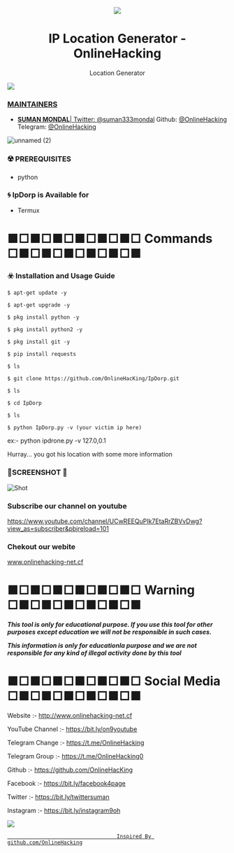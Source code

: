 <p align="center">
  <img src="https://i.pinimg.com/originals/54/19/02/541902f716f7edd427cfa5a9e1230be6.png">  
</p>

<h1 align="center">IP Location Generator - OnlineHacking</h1>
<p align="center">
  Location Generator 
</p>

<a href="https://t.me/OnlineHacking"><img src="https://img.shields.io/badge/telegram-Mr.Suman || OnlineHacking-blue.svg">


### MAINTAINERS
* **SUMAN MONDAL**| 
Twitter: <a href="https://twitter.com/suman333mondal">@suman333mondal</a>
Github: <a href="https://github.com/OnlineHacking">@OnlineHacking</a>
Telegram: <a href="https://t.me/OnlineHacking">@OnlineHacking</a>

![unnamed (2)](https://i.pinimg.com/originals/5b/46/b2/5b46b2ad5b4b292295d395b98fa3eb3c.png)


### ☢️ PREREQUISITES

* python

### 🌀 IpDorp is Available for

* Termux

# ■□■□■□■□■□■□ Commands □■□■□■□■□■□■

### ☣️ Installation and Usage Guide
```
$ apt-get update -y
```
```
$ apt-get upgrade -y
```
```
$ pkg install python -y 
```
```
$ pkg install python2 -y
```
```
$ pkg install git -y
```
```
$ pip install requests
```
```
$ ls
```
```
$ git clone https://github.com/OnlineHacKing/IpDorp.git
```
```
$ ls
```
```
$ cd IpDorp
```
```
$ ls
```
```
$ python IpDorp.py -v (your victim ip here)
```
ex:- python ipdrone.py -v 127.0,0.1

Hurray... you got his location with some more information

### 📱SCREENSHOT 📲
![Shot](https://i.pinimg.com/originals/1a/08/7c/1a087cada9a414c70a360ea5cfbb9140.png)


### Subscribe our channel on youtube
https://www.youtube.com/channel/UCwREEQuPIk7EtaRrZBVvDwg?view_as=subscriber&pbjreload=101

### Chekout our webite 
www.onlinehacking-net.cf

# ■□■□■□■□■□■□ Warning □■□■□■□■□■□■

***This tool is only for educational purpose. If you use this tool for other purposes except education we will not be responsible in such cases.***

***This information is only for educationla purpose and we are not responsible for any kind of illegal activity done by this tool***


# ■□■□■□■□■□■□ Social Media □■□■□■□■□■□■

Website :- http://www.onlinehacking-net.cf

YouTube Channel :- https://bit.ly/on9youtube

Telegram Change :- https://t.me/OnlineHacking

Telegram Group :- https://t.me/OnlineHacking0

Github :- https://github.com/OnlineHacKing

Facebook :-  https://bit.ly/facebook4page

Twitter :- https://bit.ly/twittersuman

Instagram :- https://bit.ly/instagram9oh

<a href="https://t.me/OnlineHacking"><img src="https://img.shields.io/badge/telegram-Ms.Suman || OnlineHacking-blue.svg">


                                       Inspired By github.com/OnlineHacking
